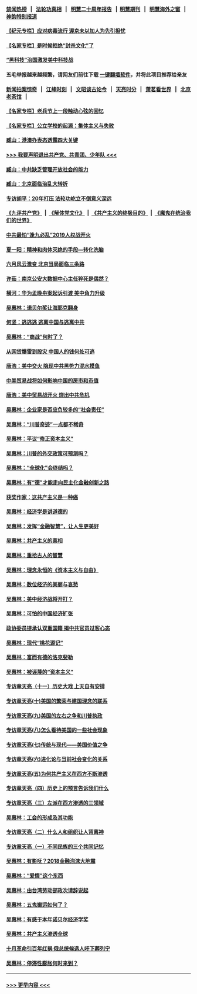 #### [禁闻热榜](热点新闻.md?=0)  &nbsp;&nbsp;|&nbsp;&nbsp; [法轮功真相](https://github.com/gfw-breaker/truth/blob/master/README.md?=0) &nbsp;&nbsp;|&nbsp;&nbsp; [明慧二十周年报告](https://github.com/gfw-breaker/mh-reports/blob/master/README.md?=0) &nbsp;&nbsp;|&nbsp;&nbsp;[明慧期刊](https://github.com/gfw-breaker/mh-qikan) &nbsp;&nbsp;|&nbsp;&nbsp; [明慧海外之窗](https://github.com/gfw-breaker/mh-news/blob/master/README.md?=0) &nbsp;&nbsp;|&nbsp;&nbsp; [神韵特别报道](https://github.com/gfw-breaker/mh-news/blob/master/shenyun.md?=0)
#### [【纪元专栏】应对病毒流行 渥京未以加人为先引担忧](../pages/nsc423/n11875714.md?t=02261631) 
#### [【名家专栏】是时候拒绝“封杀文化”了](../pages/nsc423/n11814093.md?t=02261631) 
#### [“黑科技”治国激发美中科技战](../pages/nsc423/n11638056.md?t=02261631) 
#### 五毛举报越来越频繁，请网友们前往下载 [一键翻墙软件](https://github.com/gfw-breaker/ssr-accounts)，并将此项目推荐给亲友
#### [新闻拍案惊奇](https://github.com/gfw-breaker/banned-news/blob/master/pages/link4.md) &nbsp;&nbsp;|&nbsp;&nbsp; [江峰时刻](https://github.com/gfw-breaker/banned-news/blob/master/pages/link4.md) &nbsp;&nbsp;|&nbsp;&nbsp; [文昭谈古论今](https://github.com/gfw-breaker/banned-news/blob/master/pages/link4.md) &nbsp;&nbsp;|&nbsp;&nbsp; [天亮时分](https://github.com/gfw-breaker/banned-news/blob/master/pages/link4.md) &nbsp;&nbsp;|&nbsp;&nbsp; [萧茗看世界](https://github.com/gfw-breaker/banned-news/blob/master/pages/link4.md) &nbsp;&nbsp;|&nbsp;&nbsp; [北京老茶馆](https://github.com/gfw-breaker/banned-news/blob/master/pages/link4.md) &nbsp;&nbsp;|&nbsp;&nbsp; 
#### [【名家专栏】老兵节上一段触动心弦的回忆](../pages/nsc423/n11646016.md?t=02261631) 
#### [【名家专栏】公立学校的起源：集体主义与失败](../pages/nsc423/n11601833.md?t=02261631) 
#### [臧山：港澳办表态透露四大关键](../pages/nsc423/n11421628.md?t=02261631) 
#### [>>> 我要声明退出共产党、共青团、少年队 <<<](https://github.com/begood0513/goodnews/blob/master/quit/letter.md) 
#### [臧山：中共缺乏管理开放社会的能力](../pages/nsc423/n11407457.md?t=02261631) 
#### [臧山：北京面临治乱大转折](../pages/nsc423/n11406895.md?t=02261631) 
#### [专访胡平：20年打压 法轮功屹立不倒意义深远](../pages/nsc423/n11398800.md?t=02261631) 
#### [《九评共产党》](https://github.com/begood0513/9ping.md/blob/master/README.md) &nbsp;|&nbsp; [《解体党文化》](../../../../jtdwh.md/blob/master/README.md)  &nbsp;|&nbsp; [《共产主义的终极目的》](../../../../gczydzjmd.md/blob/master/README.md) &nbsp;|&nbsp; [《魔鬼在统治我们的世界》](../../../../mgztzwmdsj.md/blob/master/README.md) 
#### [中共最怕“逢九必乱”2019人权战开火](../pages/nsc423/n11385248.md?t=02261631) 
#### [夏一阳：精神和肉体灭绝的手段—转化洗脑](../pages/nsc423/n11368250.md?t=02261631) 
#### [六月风云激变 北京当局面临三条路](../pages/nsc423/n11313668.md?t=02261631) 
#### [许茹：南京公安大数据中心主任猝死是偶然？](../pages/nsc423/n11064744.md?t=02261631) 
#### [横河：华为孟晚舟案起诉引渡 美中角力升级](../pages/nsc423/n11027230.md?t=02261631) 
#### [吴惠林：诺贝尔奖让海耶克翻身](../pages/nsc423/n10890049.md?t=02261631) 
#### [何坚：逃逃逃 逃离中国与逃离中共](../pages/nsc423/n10592891.md?t=02261631) 
#### [吴惠林：“商战”何时了？](../pages/nsc423/n10573558.md?t=02261631) 
#### [从网贷爆雷到股灾 中国人的钱何处可逃](../pages/nsc423/n10572800.md?t=02261631) 
#### [唐浩：美中交火 隐现中共黑势力混水摸鱼](../pages/nsc423/n10544040.md?t=02261631) 
#### [中美贸易战将如何影响中国的房市和币值](../pages/nsc423/n10543697.md?t=02261631) 
#### [唐浩：美中贸易战开火 烧出中共危机](../pages/nsc423/n10540126.md?t=02261631) 
#### [吴惠林：企业家是否应负较多的“社会责任”](../pages/nsc423/n10535022.md?t=02261631) 
#### [吴惠林：“川普奇迹”一点都不稀奇](../pages/nsc423/n10512808.md?t=02261631) 
#### [吴惠林：平议“修正资本主义”](../pages/nsc423/n10495724.md?t=02261631) 
#### [吴惠林：川普的外交政策可预测吗？](../pages/nsc423/n10462387.md?t=02261631) 
#### [吴惠林：“全球化”会终结吗？](../pages/nsc423/n10452838.md?t=02261631) 
#### [吴惠林：有“德”才能走向民主化金融创新之路](../pages/nsc423/n10432292.md?t=02261631) 
#### [获奖作家：这共产主义是一种癌](../pages/nsc423/n10431541.md?t=02261631) 
#### [吴惠林：经济学是讲道德的](../pages/nsc423/n10398014.md?t=02261631) 
#### [吴惠林：发挥“金融智慧”，让人生更美好](../pages/nsc423/n10375019.md?t=02261631) 
#### [吴惠林：共产主义的真相](../pages/nsc423/n10351394.md?t=02261631) 
#### [吴惠林：重拾古人的智慧](../pages/nsc423/n10337691.md?t=02261631) 
#### [吴惠林：理念永恒的《资本主义与自由》](../pages/nsc423/n10316274.md?t=02261631) 
#### [吴惠林：数位经济的美丽与哀愁](../pages/nsc423/n10292946.md?t=02261631) 
#### [吴惠林：美中经济战将开打？](../pages/nsc423/n10258825.md?t=02261631) 
#### [吴惠林：可怕的中国经济扩张](../pages/nsc423/n10219147.md?t=02261631) 
#### [政协委员提承认双重国籍 揭中共官员过客心态](../pages/nsc423/n10208809.md?t=02261631) 
#### [吴惠林：现代“桃花源记”](../pages/nsc423/n10185234.md?t=02261631) 
#### [吴惠林：富而有德的洛克斐勒](../pages/nsc423/n10142264.md?t=02261631) 
#### [吴惠林：被诬蔑的“资本主义”](../pages/nsc423/n10124816.md?t=02261631) 
#### [专访章天亮（十一）历史大戏 上天自有安排](../pages/nsc423/n10094905.md?t=02261631) 
#### [专访章天亮(十)美国的繁荣与建国理念的联系](../pages/nsc423/n10094899.md?t=02261631) 
#### [专访章天亮(九)美国的左右之争和川普执政](../pages/nsc423/n10094889.md?t=02261631) 
#### [专访章天亮(八)怎么看待美国的一些社会现象](../pages/nsc423/n10094857.md?t=02261631) 
#### [专访章天亮(七)传统与现代——美国价值之争](../pages/nsc423/n10093140.md?t=02261631) 
#### [专访章天亮(六)进化论与当前社会变化的关系](../pages/nsc423/n10092036.md?t=02261631) 
#### [专访章天亮(五)为何共产主义在西方不断渗透](../pages/nsc423/n10083620.md?t=02261631) 
#### [专访章天亮（四）历史上的预言告诉我们什么](../pages/nsc423/n10083606.md?t=02261631) 
#### [专访章天亮（三）左派在西方渗透的三领域](../pages/nsc423/n10081115.md?t=02261631) 
#### [吴惠林：工会的形成及其功能](../pages/nsc423/n10080633.md?t=02261631) 
#### [专访章天亮（二）什么人和组织让人背离神](../pages/nsc423/n10076637.md?t=02261631) 
#### [专访章天亮（一）不同民族的三个共同记忆](../pages/nsc423/n10074188.md?t=02261631) 
#### [吴惠林：有影呒？2018金融泡沫大地震](../pages/nsc423/n10040534.md?t=02261631) 
#### [吴惠林：“爱情”这个东西](../pages/nsc423/n10019423.md?t=02261631) 
#### [吴惠林：由台湾劳动部政次请辞说起](../pages/nsc423/n9979679.md?t=02261631) 
#### [吴惠林：五鬼搬运如何了？](../pages/nsc423/n9925338.md?t=02261631) 
#### [吴惠林：有感于本年诺贝尔经济学奖](../pages/nsc423/n9871883.md?t=02261631) 
#### [吴惠林：共产主义渗透全球](../pages/nsc423/n9812748.md?t=02261631) 
#### [十月革命引百年红祸 俄总统候选人吁下葬列宁](../pages/nsc423/n9810182.md?t=02261631) 
#### [吴惠林：停滞性膨胀何时来到？](../pages/nsc423/n9764136.md?t=02261631) 

----
#### [ >>> 更早内容 <<< ](../indexes/nsc423-earlier.md)
